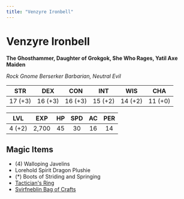 ```yaml
---
title: "Venzyre Ironbell"
---
```


# Venzyre Ironbell
**The Ghosthammer, Daughter of Grokgok, She Who Rages, Yatil Axe Maiden**

*Rock Gnome Berserker Barbarian, Neutral Evil*

|  STR  |  DEX  |  CON  |  INT  |  WIS  |  CHA  |
|:-----:|:-----:|:-----:|:-----:|:-----:|:-----:|
|17 (+3)|16 (+3)|16 (+3)|15 (+2)|14 (+2)|11 (+0)|

|  LVL  |  EXP  |   HP  |  SPD  |   AC  |  PER  |
|:-----:|:-----:|:-----:|:-----:|:-----:|:-----:|
| 4 (+2)|  2,700|   45  |   30  |   16  |   14  |

## Magic Items 
- (4) Walloping Javelins
- Lorehold Spirit Dragon Plushie
- (*) Boots of Striding and Springing
- [Tactician's Ring](/docs/compendium/items/tacticians-ring/)
- [Svirfneblin Bag of Crafts](/docs/compendium/items/bag-of-crafts/)